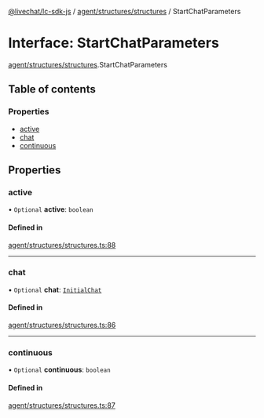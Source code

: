 [@livechat/lc-sdk-js](../README.md) / [agent/structures/structures](../modules/agent_structures_structures.md) / StartChatParameters

# Interface: StartChatParameters

[agent/structures/structures](../modules/agent_structures_structures.md).StartChatParameters

## Table of contents

### Properties

- [active](agent_structures_structures.StartChatParameters.md#active)
- [chat](agent_structures_structures.StartChatParameters.md#chat)
- [continuous](agent_structures_structures.StartChatParameters.md#continuous)

## Properties

### active

• `Optional` **active**: `boolean`

#### Defined in

[agent/structures/structures.ts:88](https://github.com/livechat/lc-sdk-js/blob/d267eeb/src/agent/structures/structures.ts#L88)

___

### chat

• `Optional` **chat**: [`InitialChat`](agent_structures_structures.InitialChat.md)

#### Defined in

[agent/structures/structures.ts:86](https://github.com/livechat/lc-sdk-js/blob/d267eeb/src/agent/structures/structures.ts#L86)

___

### continuous

• `Optional` **continuous**: `boolean`

#### Defined in

[agent/structures/structures.ts:87](https://github.com/livechat/lc-sdk-js/blob/d267eeb/src/agent/structures/structures.ts#L87)
